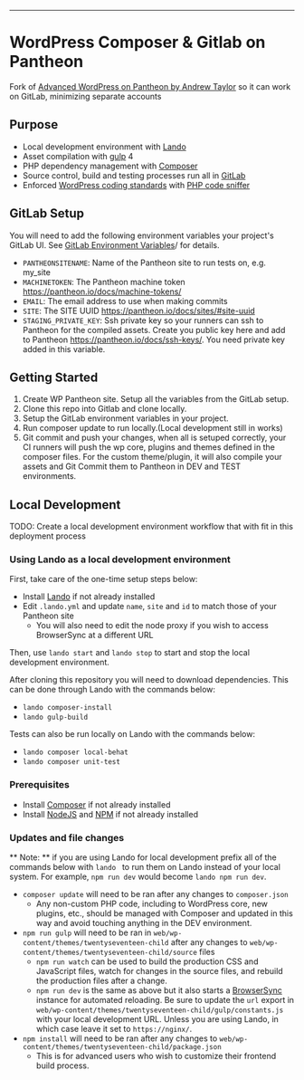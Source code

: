 
---
# WordPress Composer & Gitlab on Pantheon

Fork of [Advanced WordPress on Pantheon by Andrew Taylor](https://github.com/ataylorme/Advanced-WordPress-on-Pantheon) so it can work on GitLab, minimizing separate accounts

## Purpose

* Local development environment with [Lando](https://docs.devwithlando.io/)
* Asset compilation with [gulp](https://gulpjs.com/) 4
* PHP dependency management with [Composer](https://getcomposer.org/)
* Source control, build and testing processes run all in [GitLab](https://gitlab.com/)
* Enforced [WordPress coding standards](https://github.com/WordPress-Coding-Standards/WordPress-Coding-Standards) with [PHP code sniffer](https://github.com/squizlabs/PHP_CodeSniffer)

## GitLab Setup
You will need to add the following environment variables your project's GitLab UI. See [GitLab Environment Variables](https://gitlab.com/help/ci/variables/README#variables)/ for details.

* `PANTHEONSITENAME`:  Name of the Pantheon site to run tests on, e.g. my_site
* `MACHINETOKEN`: The Pantheon machine token https://pantheon.io/docs/machine-tokens/
* `EMAIL`:      The email address to use when making commits
* `SITE`: The SITE UUID https://pantheon.io/docs/sites/#site-uuid
* `STAGING_PRIVATE_KEY`: Ssh private key so your runners can ssh to Pantheon for the compiled assets. Create you public key here and add to Pantheon https://pantheon.io/docs/ssh-keys/. You need private key added in this variable.

## Getting Started
1) Create WP Pantheon site. Setup all the variables from the GitLab setup.
2) Clone this repo into Gitlab and clone locally.
3) Setup the GitLab environment variables in your project.
4) Run composer update to run locally.(Local development still in works)
5) Git commit and push your changes, when all is setuped correctly, your CI runners will push the wp core, plugins and themes defined in the composer files. For the custom theme/plugin, it will also compile your assets and Git Commit them to Pantheon in DEV and TEST environments.

## Local Development
TODO: Create a local development environment workflow that with fit in this deployment process

### Using Lando as a local development environment
First, take care of the one-time setup steps below:
* Install [Lando](https://docs.devwithlando.io/) if not already installed
* Edit `.lando.yml` and update `name`, `site` and `id` to match those of your Pantheon site
    - You will also need to edit the node proxy if you wish to access BrowserSync at a different URL

Then, use `lando start` and `lando stop` to start and stop the local development environment.

After cloning this repository you will need to download dependencies. This can be done through Lando with the commands below:
* `lando composer-install`
* `lando gulp-build`

Tests can also be run locally on Lando with the commands below:
* `lando composer local-behat`
* `lando composer unit-test`

### Prerequisites

* Install [Composer](https://getcomposer.org) if not already installed
* Install [NodeJS](https://nodejs.org/en/) and [NPM](https://www.npmjs.com/) if not already installed


### Updates and file changes
** Note: ** if you are using Lando for local development prefix all of the commands below with `lando ` to run them on Lando instead of your local system. For example, `npm run dev` would become `lando npm run dev`.

* `composer update` will need to be ran after any changes to `composer.json`
    - Any non-custom PHP code, including to WordPress core, new plugins, etc., should be managed with Composer and updated in this way and avoid touching anything in the DEV environment.
* `npm run gulp` will need to be ran in `web/wp-content/themes/twentyseventeen-child` after any changes to `web/wp-content/themes/twentyseventeen-child/source` files
    - `npm run watch` can be used to build the production CSS and JavaScript files, watch for changes in the source files, and rebuild the production files after a change.
    - `npm run dev` is the same as above but it also starts a [BrowserSync](https://browsersync.io/) instance for automated reloading. Be sure to update the `url` export in `web/wp-content/themes/twentyseventeen-child/gulp/constants.js` with your local development URL. Unless you are using Lando, in which case leave it set to `https://nginx/`.
* `npm install` will need to be ran after any changes to `web/wp-content/themes/twentyseventeen-child/package.json`
    - This is for advanced users who wish to customize their frontend build process.
